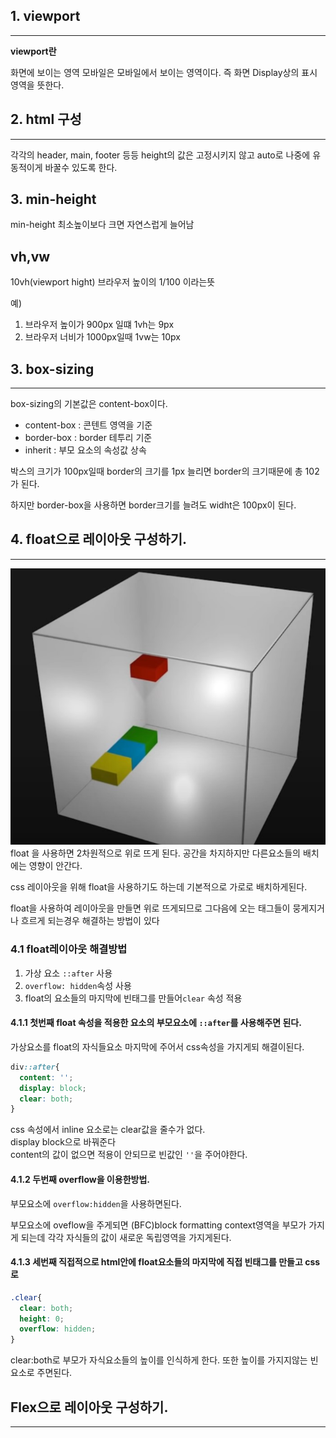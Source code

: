 ## 1. viewport
---
**viewport란**

화면에 보이는 영역
모바일은 모바일에서 보이는 영역이다.
즉 화면 Display상의 표시 영역을 뜻한다.

## 2. html 구성
---
각각의 header, main, footer 등등 height의 값은 고정시키지 않고 auto로 나중에 유동적이게 바꿀수 있도록 한다.

## 3. min-height

min-height 최소높이보다 크면 자연스럽게 늘어남

## vh,vw
10vh(viewport hight) 브라우저 높이의 1/100 이라는뜻

예) 
1. 브라우저 높이가 900px 일떄 1vh는 9px
2. 브라우저 너비가 1000px일때 1vw는 10px

## 3. box-sizing
---
box-sizing의 기본값은 content-box이다.

* content-box : 콘텐트 영역을 기준
* border-box : border 테투리 기준
* inherit : 부모 요소의 속성값 상속

박스의 크기가 100px일때 border의 크기를 1px 늘리면
border의 크기때문에 총 102가 된다.

하지만 border-box을 사용하면
border크기를 늘려도 widht은 100px이 된다.


## 4. float으로 레이아웃 구성하기.
---
![float](../Images/float1.jpg)
float 을 사용하면 2차원적으로 위로 뜨게 된다.
공간을 차지하지만 다른요소들의 배치에는 영향이 안간다.

css 레이아웃을 위해 float을 사용하기도 하는데
기본적으로 가로로 배치하게된다.

float을 사용하여 레이아웃을 만들면 위로 뜨게되므로 그다음에 오는 태그들이 뭉게지거나 흐르게 되는경우 해결하는 방법이 있다

### 4.1 float레이아웃 해결방법

1. 가상 요소 `::after` 사용
2. `overflow: hidden`속성 사용
3. float의 요소들의 마지막에 빈태그를 만들어`clear` 속성 적용

#### 4.1.1 **첫번째** float 속성을 적용한 요소의 부모요소에 `::after`를 사용해주면 된다.
가상요소를 float의 자식들요소 마지막에 주어서 
css속성을 가지게되 해결이된다.
```css
div::after{
  content: '';
  display: block;
  clear: both;
}
```
css 속성에서 inline 요소로는 clear값을 줄수가 없다.<br>
display block으로 바꿔준다<br>
content의 값이 없으면 적용이 안되므로 빈값인 `''`을 주어야한다.

#### 4.1.2 **두번째** overflow을 이용한방법.
부모요소에 `overflow:hidden`을 사용하면된다.

부모요소에 oveflow을 주게되면 (BFC)block formatting context영역을 부모가 가지게 되는데 각각 자식들의 값이 새로운 독립영역을 가지게된다.


#### 4.1.3 **세번째** 직접적으로 html안에 float요소들의 마지막에 직접 빈태그를 만들고 css로 
```css
.clear{
  clear: both;
  height: 0;
  overflow: hidden;
}
```
clear:both로 부모가 자식요소들의 높이를 인식하게 한다.
또한 높이를 가지지않는 빈요소로 주면된다.

## Flex으로 레이아웃 구성하기.
---
